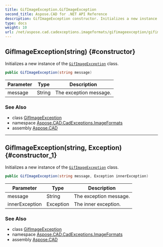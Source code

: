 ```yaml
---
title: GifImageException.GifImageException
second_title: Aspose.CAD for .NET API Reference
description: GifImageException constructor. Initializes a new instance of the GifImageException class
type: docs
weight: 10
url: /net/aspose.cad.cadexceptions.imageformats/gifimageexception/gifimageexception/
---
```

## GifImageException(string) {#constructor}

Initializes a new instance of the [`GifImageException`](../) class.

```csharp
public GifImageException(string message)
```

| Parameter | Type | Description |
| --- | --- | --- |
| message | String | The exception message. |

### See Also

* class [GifImageException](../)
* namespace [Aspose.CAD.CadExceptions.ImageFormats](../../gifimageexception/)
* assembly [Aspose.CAD](../../../)

---

## GifImageException(string, Exception) {#constructor_1}

Initializes a new instance of the [`GifImageException`](../) class.

```csharp
public GifImageException(string message, Exception innerException)
```

| Parameter | Type | Description |
| --- | --- | --- |
| message | String | The exception message. |
| innerException | Exception | The inner exception. |

### See Also

* class [GifImageException](../)
* namespace [Aspose.CAD.CadExceptions.ImageFormats](../../gifimageexception/)
* assembly [Aspose.CAD](../../../)



